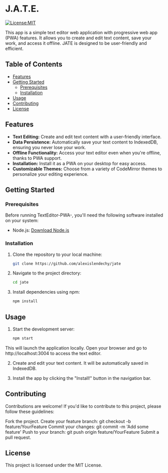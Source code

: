 # J.A.T.E.

[![License:MIT](https://img.shields.io/badge/License-MIT-yellow.svg)](https://opensource.org/license/mit/)


This app is a simple text editor web application with progressive web app (PWA) features. It allows you to create and edit text content, save your work, and access it offline. JATE is designed to be user-friendly and efficient.

## Table of Contents

- [Features](#features)
- [Getting Started](#getting-started)
  - [Prerequisites](#prerequisites)
  - [Installation](#installation)
- [Usage](#usage)
- [Contributing](#contributing)
- [License](#license)

## Features

- **Text Editing:** Create and edit text content with a user-friendly interface.
- **Data Persistence:** Automatically save your text content to IndexedDB, ensuring you never lose your work.
- **Offline Functionality:** Access your text editor even when you're offline, thanks to PWA support.
- **Installation:** Install it as a PWA on your desktop for easy access.
- **Customizable Themes:** Choose from a variety of CodeMirror themes to personalize your editing experience.

## Getting Started

### Prerequisites

Before running TextEditor-PWA-, you'll need the following software installed on your system:

- Node.js: [Download Node.js](https://nodejs.org/)

### Installation

1. Clone the repository to your local machine:

   ```bash
   git clone https://github.com/alexislendechy/jate
2. Navigate to the project directory:
   ```sh
   cd jate
3. Install dependencies using npm:
    ```sh
    npm install 
## Usage
1. Start the development server:
    ```sh
    npm start
This will launch the application locally. Open your browser and go to http://localhost:3004 to access the text editor.

2. Create and edit your text content. It will be automatically saved in IndexedDB.

3. Install the app by clicking the "Install!" button in the navigation bar.

## Contributing
Contributions are welcome! If you'd like to contribute to this project, please follow these guidelines:

Fork the project.
Create your feature branch: git checkout -b feature/YourFeature
Commit your changes: git commit -m 'Add some feature'
Push to your branch: git push origin feature/YourFeature
Submit a pull request.
## License
This project is licensed under the MIT License.
